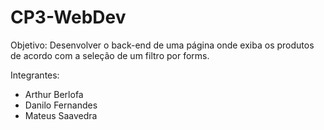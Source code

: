 # CP3-WebDev

Objetivo: Desenvolver o back-end de uma página onde exiba os produtos de acordo com a seleção de um filtro por forms.

Integrantes:
- Arthur Berlofa
- Danilo Fernandes
- Mateus Saavedra
